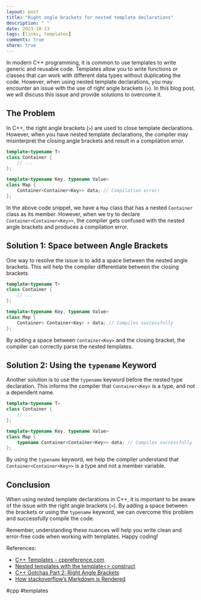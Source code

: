 ```yaml
---
layout: post
title: "Right angle brackets for nested template declarations"
description: " "
date: 2023-10-13
tags: [links, templates]
comments: true
share: true
---
```


In modern C++ programming, it is common to use templates to write generic and reusable code. Templates allow you to write functions or classes that can work with different data types without duplicating the code. However, when using nested template declarations, you may encounter an issue with the use of right angle brackets (`>`). In this blog post, we will discuss this issue and provide solutions to overcome it.

## The Problem

In C++, the right angle brackets (`>`) are used to close template declarations. However, when you have nested template declarations, the compiler may misinterpret the closing angle brackets and result in a compilation error.

```cpp
template<typename T>
class Container {
    // ...
};

template<typename Key, typename Value>
class Map {
    Container<Container<Key>> data; // Compilation error!
};
```

In the above code snippet, we have a `Map` class that has a nested `Container` class as its member. However, when we try to declare `Container<Container<Key>>`, the compiler gets confused with the nested angle brackets and produces a compilation error.

## Solution 1: Space between Angle Brackets

One way to resolve the issue is to add a space between the nested angle brackets. This will help the compiler differentiate between the closing brackets.

```cpp
template<typename T>
class Container {
    // ...
};

template<typename Key, typename Value>
class Map {
    Container< Container<Key> > data; // Compiles successfully
};
```

By adding a space between `Container<Key>` and the closing bracket, the compiler can correctly parse the nested templates.

## Solution 2: Using the `typename` Keyword

Another solution is to use the `typename` keyword before the nested type declaration. This informs the compiler that `Container<Key>` is a type, and not a dependent name.

```cpp
template<typename T>
class Container {
    // ...
};

template<typename Key, typename Value>
class Map {
    typename Container<Container<Key>> data; // Compiles successfully
};
```

By using the `typename` keyword, we help the compiler understand that `Container<Container<Key>>` is a type and not a member variable.

## Conclusion

When using nested template declarations in C++, it is important to be aware of the issue with the right angle brackets (`>`). By adding a space between the brackets or using the `typename` keyword, we can overcome this problem and successfully compile the code.

Remember, understanding these nuances will help you write clean and error-free code when working with templates. Happy coding!

References:
- [C++ Templates - cppreference.com](https://en.cppreference.com/w/cpp/language/templates)
- [Nested templates with the template<> construct](https://stackoverflow.com/questions/10116318/nested-templates-with-the-template-construct)  
- [C++ Gotchas Part 2: Right Angle Brackets](https://devblogs.microsoft.com/cppblog/c-gotchas-right-angle-brackets/)  
- [How stackoverflow’s Markdown is Rendered](https://stackoverflow.com/editing-help#links) 

#cpp #templates